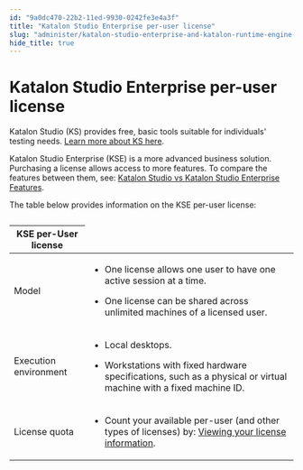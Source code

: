 ```yaml
---
id: "9a0dc470-22b2-11ed-9930-0242fe3e4a3f"
title: "Katalon Studio Enterprise per-user license"
slug: "administer/katalon-studio-enterprise-and-katalon-runtime-engine-license/katalon-studio-enterprise-per-user-license"
hide_title: true
---
```


# <a id="id" class="anchor_top_offset"/><a id="ariaid-title1" class="anchor_top_offset"/>Katalon Studio Enterprise per-user license

<p xmlns="http://www.w3.org/1999/xhtml" className="p">Katalon Studio (KS) provides free, basic tools suitable for individuals' testing needs. <a className="xref" href="/docs/administer/katalon-studio-enterprise-and-katalon-runtime-engine-license/trial-and-free-plans">Learn more about KS here</a>.</p> 
<p xmlns="http://www.w3.org/1999/xhtml" className="p">Katalon Studio Enterprise (KSE) is a more advanced business solution. Purchasing a license allows access to more features. To compare the features between them, see: <a className="xref" href="/docs/administer/katalon-studio-enterprise-and-katalon-runtime-engine-license/katalon-studio-vs-katalon-studio-enterprise-features">Katalon Studio vs Katalon Studio Enterprise Features</a>.</p> 
<p xmlns="http://www.w3.org/1999/xhtml" className="p">The table below provides information on the KSE per-user license:</p> 
<table xmlns="http://www.w3.org/1999/xhtml" className="table anchor_top_offset" id="id__6962cade-1606-41bd-a0f8-c545e502b3f7"><caption /><colgroup><col /><col /></colgroup><thead className="thead"><tr className><th className="entry anchor_top_offset" id="id__6962cade-1606-41bd-a0f8-c545e502b3f7__entry__1" colSpan={2}>KSE per-User license</th></tr></thead><tbody className="tbody"><tr className><td className="entry" headers="id__6962cade-1606-41bd-a0f8-c545e502b3f7__entry__1 ">Model</td><td className="entry" headers="id__6962cade-1606-41bd-a0f8-c545e502b3f7__entry__1 "><ul className="ul"><li className="li"><p className="p">One license allows one user to have one active session at a time.</p></li></ul><ul className="ul"><li className="li"><p className="p">One license can be shared across unlimited machines of a licensed user.</p></li></ul></td></tr><tr className><td className="entry" headers="id__6962cade-1606-41bd-a0f8-c545e502b3f7__entry__1 ">Execution environment</td><td className="entry" headers="id__6962cade-1606-41bd-a0f8-c545e502b3f7__entry__1 "><ul className="ul"><li className="li"><p className="p">Local desktops.</p></li></ul><ul className="ul"><li className="li"><p className="p">Workstations with fixed hardware specifications, such as a physical or virtual machine with a fixed machine ID.</p></li></ul></td></tr><tr className><td className="entry" headers="id__6962cade-1606-41bd-a0f8-c545e502b3f7__entry__1 ">License quota</td><td className="entry" headers="id__6962cade-1606-41bd-a0f8-c545e502b3f7__entry__1 "><ul className="ul"><li className="li"><p className="p">Count your available per-user (and other types of licenses) by: <a className="xref" href="/docs/administer/administration-tasks/license-management/manage-katalon-licenses#id_1">Viewing your license information</a>.</p></li></ul></td></tr></tbody></table> 
